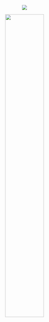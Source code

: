 <p align="center"><img src="https://komarev.com/ghpvc/?username=fleurdeli&color=59224d&style=for-the-badge&label=visitors&style=plastic"></p>
<p align="center"><img src="https://files.catbox.moe/iyhi0k.png" height="50%" width="50%"></p>
